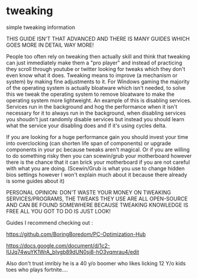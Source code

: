 # tweaking
simple tweaking information

THIS GUIDE ISN'T THAT ADVANCED AND THERE IS MANY GUIDES WHICH GOES MORE IN DETAIL WAY MORE!


People too often rely on tweaking then actually skill and think that tweaking can just immediately make them a "pro player" and instead of practicing they scroll through youtube or twitter looking for tweaks which they don't even know what it does. Tweaking means to improve (a mechanism or system) by making fine adjustments to it. For Windows gaming the majority of the operating system is actually bloatware which isn't needed, to solve this we tweak the operating system to remove bloatware to make the operating system more lightweight. An example of this is disabling services. Services run in the background and hog the performance when it isn't necessary for it to always run in the background, when disabling services you shoudn't just randomly disable services but instead you should learn what the service your disabling does and if it's using cycles delta. 

If you are looking for a huge performance gain you should invest your time into overclocking (can shorten life span of components) or upgrade components in your pc because tweaks aren't magical. Or if you are willing to do something risky then you can scewin/grub your motherboard however there is the chance that it can brick your motherboard if you are not careful with what you are doing. (Scewin/Grub is what you use to change hidden bios settings however I won't explain much about it because there already is some guides about it)

PERSONAL OPINION: DON'T WASTE YOUR MONEY ON TWEAKING SERVICES/PROGRAMS, THE TWEAKS THEY USE ARE ALL OPEN-SOURCE AND CAN BE FOUND SOMEWHERE BECAUSE TWEAKING KNOWLEDGE IS FREE ALL YOU GOT TO DO IS JUST LOOK!

Guides I recommend checking out : 

https://github.com/BoringBoredom/PC-Optimization-Hub


https://docs.google.com/document/d/1c2-lUJq74wuYK1WrA_bIvgb89dUN0sj8-hO3vqmrau4/edit

Also don't trust imribiy he is a 40 y/o boomer who likes licking 12 Y/o kids toes who plays fortnite.... 




